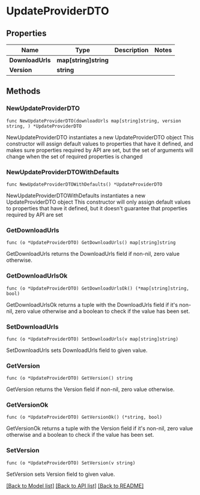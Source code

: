 # UpdateProviderDTO

## Properties

Name | Type | Description | Notes
------------ | ------------- | ------------- | -------------
**DownloadUrls** | **map[string]string** |  | 
**Version** | **string** |  | 

## Methods

### NewUpdateProviderDTO

`func NewUpdateProviderDTO(downloadUrls map[string]string, version string, ) *UpdateProviderDTO`

NewUpdateProviderDTO instantiates a new UpdateProviderDTO object
This constructor will assign default values to properties that have it defined,
and makes sure properties required by API are set, but the set of arguments
will change when the set of required properties is changed

### NewUpdateProviderDTOWithDefaults

`func NewUpdateProviderDTOWithDefaults() *UpdateProviderDTO`

NewUpdateProviderDTOWithDefaults instantiates a new UpdateProviderDTO object
This constructor will only assign default values to properties that have it defined,
but it doesn't guarantee that properties required by API are set

### GetDownloadUrls

`func (o *UpdateProviderDTO) GetDownloadUrls() map[string]string`

GetDownloadUrls returns the DownloadUrls field if non-nil, zero value otherwise.

### GetDownloadUrlsOk

`func (o *UpdateProviderDTO) GetDownloadUrlsOk() (*map[string]string, bool)`

GetDownloadUrlsOk returns a tuple with the DownloadUrls field if it's non-nil, zero value otherwise
and a boolean to check if the value has been set.

### SetDownloadUrls

`func (o *UpdateProviderDTO) SetDownloadUrls(v map[string]string)`

SetDownloadUrls sets DownloadUrls field to given value.


### GetVersion

`func (o *UpdateProviderDTO) GetVersion() string`

GetVersion returns the Version field if non-nil, zero value otherwise.

### GetVersionOk

`func (o *UpdateProviderDTO) GetVersionOk() (*string, bool)`

GetVersionOk returns a tuple with the Version field if it's non-nil, zero value otherwise
and a boolean to check if the value has been set.

### SetVersion

`func (o *UpdateProviderDTO) SetVersion(v string)`

SetVersion sets Version field to given value.



[[Back to Model list]](../README.md#documentation-for-models) [[Back to API list]](../README.md#documentation-for-api-endpoints) [[Back to README]](../README.md)


